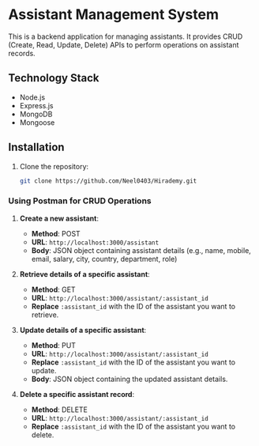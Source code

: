 # Assistant Management System

This is a backend application for managing assistants. It provides CRUD (Create, Read, Update, Delete) APIs to perform operations on assistant records.

## Technology Stack

- Node.js
- Express.js
- MongoDB
- Mongoose

## Installation

1. Clone the repository:

   ```bash
   git clone https://github.com/Neel0403/Hirademy.git


### Using Postman for CRUD Operations

1. **Create a new assistant**: 
   - **Method**: POST
   - **URL**: `http://localhost:3000/assistant`
   - **Body**: JSON object containing assistant details (e.g., name, mobile, email, salary, city, country, department, role)

2. **Retrieve details of a specific assistant**: 
   - **Method**: GET
   - **URL**: `http://localhost:3000/assistant/:assistant_id`
   - **Replace** `:assistant_id` with the ID of the assistant you want to retrieve.

3. **Update details of a specific assistant**: 
   - **Method**: PUT
   - **URL**: `http://localhost:3000/assistant/:assistant_id`
   - **Replace** `:assistant_id` with the ID of the assistant you want to update.
   - **Body**: JSON object containing the updated assistant details.

4. **Delete a specific assistant record**: 
   - **Method**: DELETE
   - **URL**: `http://localhost:3000/assistant/:assistant_id`
   - **Replace** `:assistant_id` with the ID of the assistant you want to delete.
